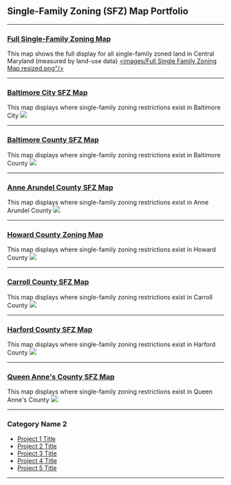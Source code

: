 
## Single-Family Zoning (SFZ) Map Portfolio 

---
### [Full Single-Family Zoning Map](/project_probation/index)
This map shows the full display for all single-family zoned land in Central Maryland (measured by land-use data) 
[<images/Full Single Family Zoning Map resized.png"/>](/project_probation/index)

---
### [Baltimore City SFZ Map](/project_probation/index)
This map displays where single-family zoning restrictions exist in Baltimore City 
[<img src="project_probation/LOI_Walking_Isos.png?raw=true"/>](/project_probation/index)


---
### [Baltimore County SFZ Map](/project_probation/index)
This map displays where single-family zoning restrictions exist in Baltimore County
[<img src="project_probation/LOI_Walking_Isos.png?raw=true"/>](/project_probation/index)

---

### [Anne Arundel County SFZ Map](/project_probation/index)
This map displays where single-family zoning restrictions exist in Anne Arundel County
[<img src="project_probation/LOI_Walking_Isos.png?raw=true"/>](/project_probation/index)

---
### [Howard County Zoning Map](/project_pnw/index)
This map displays where single-family zoning restrictions exist in Howard County
[<img src="project_probation/LOI_Transit_Isos.png?raw=true"/>](/project_probation/index)

---
### [Carroll County SFZ Map](/project_probation/index)
This map displays where single-family zoning restrictions exist in Carroll County
[<img src="project_probation/LOI_Walking_Isos.png?raw=true"/>](/project_probation/index)

---
### [Harford County SFZ Map](/project_probation/index)
This map displays where single-family zoning restrictions exist in Harford County
[<img src="project_probation/LOI_Walking_Isos.png?raw=true"/>](/project_probation/index)

---
### [Queen Anne's County SFZ Map](/project_probation/index)
This map displays where single-family zoning restrictions exist in Queen Anne's County
[<img src="project_probation/LOI_Walking_Isos.png?raw=true"/>](/project_probation/index)


---

### Category Name 2

- [Project 1 Title](http://example.com/)
- [Project 2 Title](http://example.com/)
- [Project 3 Title](http://example.com/)
- [Project 4 Title](http://example.com/)
- [Project 5 Title](http://example.com/)

---
